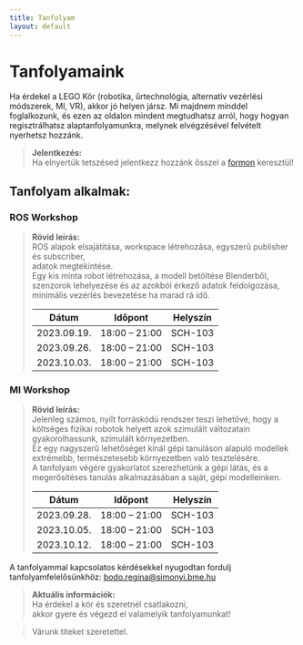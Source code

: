 ```yaml
---
title: Tanfolyam
layout: default
---
```


# Tanfolyamaink

Ha érdekel a LEGO Kör (robotika, űrtechnológia, alternatív vezérlési módszerek, MI, VR), akkor jó helyen jársz. Mi majdnem minddel foglalkozunk, és ezen az oldalon mindent megtudhatsz arról, hogy hogyan regisztrálhatsz alaptanfolyamunkra, melynek elvégzésével felvételt nyerhetsz hozzánk.

> **Jelentkezés:**  
> Ha elnyertük tetszésed jelentkezz hozzánk ősszel a [formon](https://docs.google.com/forms/d/e/1FAIpQLSfpdG_gVZN-LETSZtEIl_TcSN02KdspsMcvdkGM3FRfWXxncA/viewform) keresztül!

## Tanfolyam alkalmak:  
### ROS Workshop
> **Rövid leírás:**  
>     ROS alapok elsajátítása, workspace létrehozása, egyszerű publisher és subscriber,  
>     adatok megtekintése.  
>     Egy kis minta robot létrehozása, a modell betöltése Blenderből, szenzorok lehelyezése és az azokból érkező adatok feldolgozása, minimális vezérlés bevezetése ha marad rá idő.  
>  
> |    Dátum    |    Időpont    |    Helyszín    |
> |-------------|---------------|----------------|  
> | 2023.09.19. | 18:00 – 21:00 |     SCH-103    |  
> | 2023.09.26. | 18:00 – 21:00 |     SCH-103    |   
> | 2023.10.03. | 18:00 – 21:00 |     SCH-103    |       
    
    
### MI Workshop
> **Rövid leírás:**  
>     Jelenleg számos, nyílt forráskódú rendszer teszi lehetővé, hogy a költséges fizikai robotok helyett azok szimulált változatain gyakorolhassunk, szimulált környezetben.  
>     Ez egy nagyszerű lehetőséget kínál gépi tanuláson alapuló modellek extrémebb, természetesebb környezetben való tesztelésére.  
>     A tanfolyam végére gyakorlatot szerezhetünk a gépi látás, és a megerősítéses tanulás alkalmazásában a saját, gépi modelleinken.  
> 
> |    Dátum    |    Időpont    |    Helyszín    |
> |-------------|---------------|----------------|  
> | 2023.09.28. | 18:00 – 21:00 |     SCH-103    |     
> | 2023.10.05. | 18:00 – 21:00 |     SCH-103    |      
> | 2023.10.12. | 18:00 – 21:00 |     SCH-103    | 

A tanfolyammal kapcsolatos kérdésekkel nyugodtan fordulj tanfolyamfelelősünkhöz: 
[bodo.regina@simonyi.bme.hu](mailto:bodo.regina@simonyi.bme.hu)

> **Aktuális információk:**  
> Ha érdekel a kör és szeretnél csatlakozni,  
> akkor gyere és végezd el valamelyik tanfolyamunkat!  
<!-- Választhatod a Robotika tanfolyamot melyeken saját készítésű robotainkon sajátíthatod el az irányítástechnika alapjait.  
> Vagy kipróbálhatod magad a vadonatúj VR / MI tanfolyamunkon ahol a Leap és az MI projekt vezet be titeket a téma alapjaiba!-->
> Várunk titeket szeretettel.
